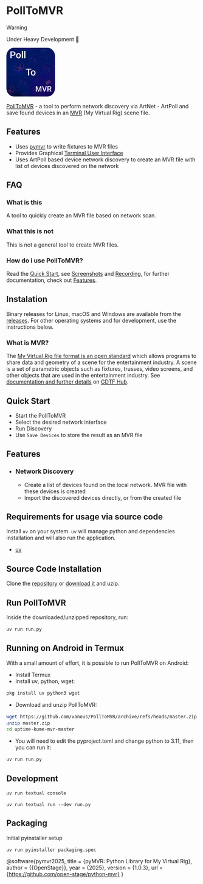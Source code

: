 # PollToMVR

> [!Warning]
> Under Heavy Development 🚧

<img src="https://raw.githubusercontent.com/vanous/PollToMVR/refs/heads/master/images/PollToMVR_icon.png" width="128px">

[PollToMVR](https://github.com/vanous/PollToMVR) - a tool to perform network
discovery via ArtNet - ArtPoll and save found devices in an
[MVR](https://gdtf-share.com/) (My Virtual Rig) scene file.

## Features

- Uses  [pymvr](https://pypi.org/project/pymvr/) to write fixtures to MVR files
- Provides Graphical [Terminal User Interface](https://textual.textualize.io/)
- Uses ArtPoll based device network discovery to create an MVR file with list of devices discovered on the network

## FAQ

### What is this

A tool to quickly create an MVR file based on network scan.

### What this is not

This is not a general tool to create MVR files. 

### How do i use PollToMVR?

Read the [Quick Start](#quick-start), see [Screenshots](#screenshots) and
[Recording](#recording), for further documentation, check out
[Features](#features).

## Instalation

Binary releases for Linux, macOS and Windows are available from the
[releases](https://github.com/vanous/PollToMVR/releases). For other
operating systems and for development, use the instructions below.

### What is MVR?

The [My Virtual Rig file format is an open standard](https://gdtf-share.com/)
which allows programs to share data and geometry of a scene for the
entertainment industry. A scene is a set of parametric objects such as
fixtures, trusses, video screens, and other objects that are used in the
entertainment industry. See [documentation and further
details](https://www.gdtf.eu/mvr/prologue/introduction/) on [GDTF
Hub](https://gdtf.eu/).

## Quick Start

- Start the PollToMVR
- Select the desired network interface
- Run Discovery
- Use `Save Devices` to store the result as an MVR file

## Features

- ### Network Discovery
    - Create a list of devices found on the local network. MVR file with
      these devices is created
    - Import the discovered devices directly, or from the created file


## Requirements for usage via source code

Install `uv` on your system. `uv` will manage python and dependencies
installation and will also run the application.

- [uv](https://docs.astral.sh/uv/)

## Source Code Installation

Clone the [repository](https://github.com/vanous/PollToMVR/) or [download
it](https://github.com/vanous/PollToMVR/archive/refs/heads/master.zip) and uzip.

## Run PollToMVR

Inside the downloaded/unzipped repository, run:

```bash
uv run run.py
```

## Running on Android in Termux

With a small amount of effort, it is possible to run PollToMVR on Android:

- Install Termux
- Install uv, python, wget:

```sh
pkg install uv python3 wget
```

- Download and unzip PollToMVR:

```sh
wget https://github.com/vanous/PollToMVR/archive/refs/heads/master.zip
unzip master.zip
cd uptime-kume-mvr-master
```

- You will need to edit the pyproject.toml and change python to 3.11, then you
  can run it:

```sh
uv run run.py
```

## Development

```
uv run textual console
```

```
uv run textual run --dev run.py
```

## Packaging

Initial pyinstaller setup

```
uv run pyinstaller packaging.spec
```

@software{pymvr2025,
  title        = {pyMVR: Python Library for My Virtual Rig},
  author       = {{OpenStage}},
  year         = {2025},
  version      = {1.0.3},
  url          = {https://github.com/open-stage/python-mvr}
}
```
